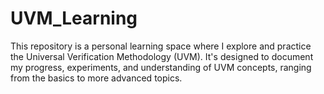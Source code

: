 # UVM_Learning
This repository is a personal learning space where I explore and practice the Universal Verification Methodology (UVM). It's designed to document my progress, experiments, and understanding of UVM concepts, ranging from the basics to more advanced topics.

